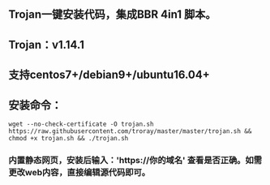 ## Trojan一键安装代码，集成BBR 4in1 脚本。
## Trojan：v1.14.1
## 支持centos7+/debian9+/ubuntu16.04+
## 安装命令：
`wget --no-check-certificate -O trojan.sh https://raw.githubusercontent.com/troray/master/master/trojan.sh && chmod +x trojan.sh && ./trojan.sh`

### 内置静态网页，安装后输入：'https://你的域名' 查看是否正确。如需更改web内容，直接编辑源代码即可。
